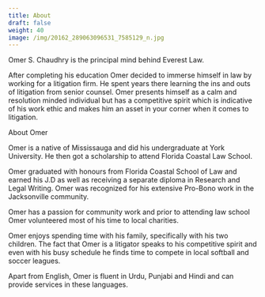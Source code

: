 ```yaml
---
title: About
draft: false
weight: 40
image: /img/20162_289063096531_7585129_n.jpg
---
```

Omer S. Chaudhry is the principal mind behind Everest Law. 

After completing his education Omer decided to immerse himself in law by working for a litigation firm. He spent years there learning the ins and outs of litigation from senior counsel. Omer presents himself as a calm and resolution minded individual but has a competitive spirit which is indicative of his work ethic and makes him an asset in your corner when it comes to litigation. 

About Omer

Omer is a native of Mississauga and did his undergraduate at York University. He then got a scholarship to attend Florida Coastal Law School.

Omer graduated with honours from Florida Coastal School of Law and earned his J.D as well as receiving a separate diploma in Research and Legal Writing. Omer was recognized for his extensive Pro-Bono work in the Jacksonville community. 

Omer has a passion for community work and prior to attending law school Omer volunteered most of his time to local charities. 

Omer enjoys spending time with his family, specifically with his two children. The fact that Omer is a litigator speaks to his competitive spirit and even with his busy schedule he finds time to compete in local softball and soccer leagues. 

Apart from English, Omer is fluent in Urdu, Punjabi and Hindi and can provide services in these languages.
